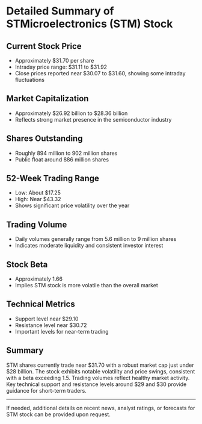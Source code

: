 # Detailed Summary of STMicroelectronics (STM) Stock

## Current Stock Price
- Approximately $31.70 per share
- Intraday price range: $31.11 to $31.92
- Close prices reported near $30.07 to $31.60, showing some intraday fluctuations

## Market Capitalization
- Approximately $26.92 billion to $28.36 billion
- Reflects strong market presence in the semiconductor industry

## Shares Outstanding
- Roughly 894 million to 902 million shares
- Public float around 886 million shares

## 52-Week Trading Range
- Low: About $17.25
- High: Near $43.32
- Shows significant price volatility over the year

## Trading Volume
- Daily volumes generally range from 5.6 million to 9 million shares
- Indicates moderate liquidity and consistent investor interest

## Stock Beta
- Approximately 1.66
- Implies STM stock is more volatile than the overall market

## Technical Metrics
- Support level near $29.10
- Resistance level near $30.72
- Important levels for near-term trading

## Summary
STM shares currently trade near $31.70 with a robust market cap just under $28 billion. The stock exhibits notable volatility and price swings, consistent with a beta exceeding 1.5. Trading volumes reflect healthy market activity. Key technical support and resistance levels around $29 and $30 provide guidance for short-term traders.

---

If needed, additional details on recent news, analyst ratings, or forecasts for STM stock can be provided upon request.